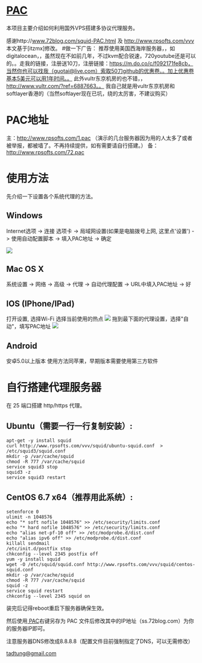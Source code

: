[PAC](http://www.rpsofts.com/vvv)
=======
本项目主要介绍如何利用国外VPS搭建多协议代理服务。

感谢http://www.72blog.com/squid-PAC.html  及 http://www.rpsofts.com/vvv  本文基于[itzmx]修改。
#做一下广告：
推荐使用美国西海岸服务器，，如digitalocean，，虽然现在不如前几年，不过kvm配合锐速，720youtube还是可以的。。走我的链接，注册送10刀，注册链接：https://m.do.co/c/f092171fe8cb，当然你也可以找我（guotai@live.com）索取50刀github的优惠卷。。加上优惠卷基本5美元可以用1年时间。。
此外vultr东京机房的也不错，，http://www.vultr.com/?ref=6887663。。
我自己就是用vultr东京机房和softlayer香港的（当然softlayer现在已坑，绕的太厉害，不建议购买）




# PAC地址
主：http://www.rpsofts.com/1.pac  （演示的几台服务器因为用的人太多了或者被举报，都被墙了。不再持续提供，如有需要请自行搭建。）
备：http://www.rpsofts.com/72.pac
# 使用方法
先介绍一下设置各个系统代理的方法。
## Windows
Internet选项 -> 连接 选项卡 -> 局域网设置(如果是电脑拨号上网, 这里点'设置') -> 
使用自动配置脚本 -> 填入PAC地址 -> 确定

![](http://rplog.qiniudn.com/o_1a1begcb49dn1f151fih19se1jsla.jpg)
## Mac OS X
系统设置 -> 网络 -> 高级 -> 代理 -> 自动代理配置 -> URL中填入PAC地址 -> 好

## IOS (IPhone/IPad)
打开设置, 选择Wi-Fi
选择当前使用的热点
![](http://tutu72.qiniudn.com/o_1ad7hfpgi1c7ciqoen517m06s6a.png)
拖到最下面的代理设置，选择"自动"，填写PAC地址 
![](http://tutu72.qiniudn.com/o_1ad7hfu4h6sfjvv1cm1qu7168jf.png)
## Android
安卓5.0以上版本 使用方法同苹果，早期版本需要使用第三方软件

自行搭建代理服务器
==============
在 25 端口搭建 http/https 代理。


Ubuntu（需要一行一行复制安装）:
-------
	apt-get -y install squid
	curl http://www.rpsofts.com/vvv/squid/ubuntu-squid.conf  > /etc/squid3/squid.conf
	mkdir -p /var/cache/squid
	chmod -R 777 /var/cache/squid
	service squid3 stop
	squid3 -z
	service squid3 restart


CentOS 6.7 x64（推荐用此系统）:
-------
	setenforce 0
	ulimit -n 1048576
	echo "* soft nofile 1048576" >> /etc/security/limits.conf
	echo "* hard nofile 1048576" >> /etc/security/limits.conf
	echo "alias net-pf-10 off" >> /etc/modprobe.d/dist.conf
	echo "alias ipv6 off" >> /etc/modprobe.d/dist.conf
	killall sendmail
	/etc/init.d/postfix stop
	chkconfig --level 2345 postfix off
	yum -y install squid
	wget -O /etc/squid/squid.conf http://www.rpsofts.com/vvv/squid/centos-squid.conf
	mkdir -p /var/cache/squid
	chmod -R 777 /var/cache/squid
	squid -z
	service squid restart
	chkconfig --level 2345 squid on


装完后记得reboot重启下服务器确保生效。

然后使用[ PAC](http://www.rpsofts.com/1.pac " PAC")右键另存为 PAC 文件后修改其中的IP地址（ss.72blog.com）为你的服务器IP即可。

注意服务器DNS修改成8.8.8.8（配置文件目前强制指定了DNS，可以无需修改）

tadtung@gmail.com
